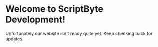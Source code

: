 # Welcome to ScriptByte Development!

Unfortunately our website isn't ready quite yet.
Keep checking back for updates.

